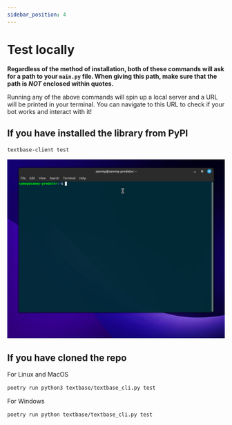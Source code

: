 ```yaml
---
sidebar_position: 4
---
```


# Test locally
**Regardless of the method of installation, both of these commands will ask for a path to your `main.py` file. When giving this path, make sure that the path is *NOT* enclosed within quotes.**

Running any of the above commands will spin up a local server and a URL will be printed in your terminal. You can navigate to this URL to check if your bot works and interact with it!
## If you have installed the library from PyPI
```bash
textbase-client test
```
![](../../assets/library_server.gif)
## If you have cloned the repo
For Linux and MacOS
```bash
poetry run python3 textbase/textbase_cli.py test
```
For Windows
```bash
poetry run python textbase/textbase_cli.py test
```
